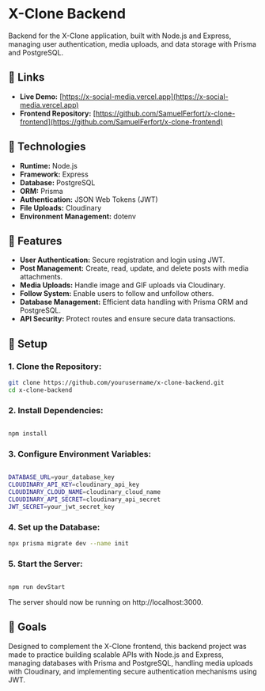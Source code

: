 # X-Clone Backend

Backend for the X-Clone application, built with Node.js and Express, managing user authentication, media uploads, and data storage with Prisma and PostgreSQL.

## 🔗 Links

- **Live Demo:** [https://x-social-media.vercel.app](https://x-social-media.vercel.app)
- **Frontend Repository:** [https://github.com/SamuelFerfort/x-clone-frontend](https://github.com/SamuelFerfort/x-clone-frontend)



## 🚀 Technologies

- **Runtime:** Node.js
- **Framework:** Express
- **Database:** PostgreSQL
- **ORM:** Prisma
- **Authentication:** JSON Web Tokens (JWT)
- **File Uploads:** Cloudinary
- **Environment Management:** dotenv

## 🌟 Features

- **User Authentication:** Secure registration and login using JWT.
- **Post Management:** Create, read, update, and delete posts with media attachments.
- **Media Uploads:** Handle image and GIF uploads via Cloudinary.
- **Follow System:** Enable users to follow and unfollow others.
- **Database Management:** Efficient data handling with Prisma ORM and PostgreSQL.
- **API Security:** Protect routes and ensure secure data transactions.

## 🔧 Setup

### 1. **Clone the Repository:**

```bash
git clone https://github.com/yourusername/x-clone-backend.git
cd x-clone-backend
```

### 2. **Install Dependencies:**

```bash

npm install

```

### 3. **Configure Environment Variables:**

```bash

DATABASE_URL=your_database_key
CLOUDINARY_API_KEY=cloudinary_api_key
CLOUDINARY_CLOUD_NAME=cloudinary_cloud_name
CLOUDINARY_API_SECRET=cloudinary_api_secret
JWT_SECRET=your_jwt_secret_key

```

### 4. **Set up the Database:**

```bash
npx prisma migrate dev --name init


```

### 5. **Start the Server:**

```bash

npm run devStart


```

The server should now be running on http://localhost:3000.

## 🎯 Goals

Designed to complement the X-Clone frontend, this backend project was made to practice building scalable APIs with Node.js and Express, managing databases with Prisma and PostgreSQL, handling media uploads with Cloudinary, and implementing secure authentication mechanisms using JWT.
